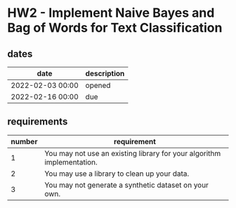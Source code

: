 # HW2 - Implement Naive Bayes and Bag of Words for Text Classification

dates
-------------
date | description
-------|------------
2022-02-03 00:00 | opened
2022-02-16 00:00 | due


requirements
----------------
number | requirement
--------|-------
1 | You may not use an existing library for your algorithm implementation.
2 | You may use a library to clean up your data. 
3 | You may not generate a synthetic dataset on your own. 